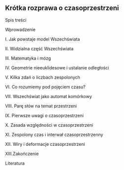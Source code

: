 ## Krótka rozprawa o czasoprzestrzeni

Spis treści

Wprowadzenie

I. Jak powstaje model Wszechświata

II. Widzialna część Wszechświata

III. Matematyka i mózg

IV. Geometrie nieeuklidesowe i ustalanie odległości

V. Kilka zdań o liczbach zespolonych

VI. Co rozumiemy pod pojęciem czasu?

VII. Wszechświat jako automat komórkowy

VIII. Parę słów na temat przestrzeni

IX. Pierwsze uwagi o czasoprzestrzeni

X. Zasada względności w czasoprzestrzeni

XI. Zespolony czas i interwał czasoprzestrzenny

XII. Wiry i deformacje czasoprzestrzeni

XIII.Zakończenie

Literatura
